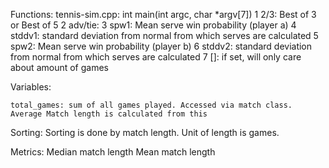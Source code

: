Functions:
  tennis-sim.cpp:
    int main(int argc, char *argv[7])
        1 2/3: Best of 3 or Best of 5
        2 adv/tie:
        3 spw1: Mean serve win probability (player a)
        4 stddv1: standard deviation from normal from which serves are calculated
        5 spw2: Mean serve win probability (player b)
        6 stddv2: standard deviation from normal from which serves are calculated
        7 [<game target>]: if set, will only care about <game target> amount of games

Variables:

    total_games: sum of all games played. Accessed via match class. Average Match length is calculated from this

Sorting:
    Sorting is done by match length. Unit of length is games.

Metrics:
    Median match length
    Mean match length
